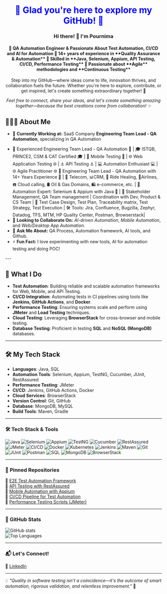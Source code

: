 <h1 align="center" style="color:blue;">🌟 Glad you're here to explore my GitHub! 🌟</h1>
<p align="center">
  <h3  align="center"> Hi there! 👋 I'm Pournima  </h3>
 
 <h4 align="center"> 🚀 QA Automation Engineer & Passionate About Test Automation, CI/CD and AI for Automation 🔹 14+ years of experience in **Quality Assurance & Automation** 🔹 Skilled in **Java, Selenium, Appium, API Testing, CI/CD, Performance Testing** 🔹 Passionate about **Agile** methodologies and **Continuous Testing** 
 </h4>
</p>
 
<p align="center">
    Step into my GitHub—where ideas come to life, innovation thrives, and collaboration fuels the future. 
 Whether you're here to explore, contribute, or get inspired, let's create something extraordinary together! 🚀
</p>
<p align="center">
   <i> Feel free to connect, share your ideas, and let's create something amazing together—because the best creations come from collaboration! ✨ </i>
</p>

<h2>👩🏻‍💻 About Me 
</h2>
</p>
<p align="center">
<ul>  <li>🔭 <strong>Currently Working at:</strong> SaaS Company <strong>Engineering Team Lead - QA Automation</strong>, specializing in QA Automation </li>
      <li>
</p>
🌟 Experienced Engineering Team Lead - QA Automation 🌟 | 🎓 ISTQB, PRINCE2, CSM & CAT Certified 🎓 | 📱 Mobile Testing 📱 | 🌐 Web Application Testing 🌐 | ⚓️ API Testing ⚓️ | 💻 Automation Enthusiast 💻 | 🌐 Agile Practitioner 🌐
🌟 Engineering Team Lead - QA Automation with 14+ Years Experience 🌟 | 📡 Telecom, 📊CRM, 🚖 Ride Healing, 🛫Airlines, ☎️ Cloud calling, 🛢️ Oil & Gas Domains, 🛍️ e-commerce, etc. | 🤖 Automation Expert: Selenium & Appium with Java 🤖 | 💼 Stakeholder Management, QA Team management | Coordination with Dev, Product & CS Team | 📝 Test Case Design, Test Plan, Traceability matrix, Test Strategy, Test Execution | 🛠️ Tools: Jira, Confluence, Bugzilla, Zephyr, Datadog, TFS, MTM, HP Quality Center, Postman, Browserstack|
   </li>
    <li>👯 <strong>Looking to Collaborate On:</strong> <em>AI-driven Automation</em>, <em>Mobile Automation</em>, and <em>Web/Desktop App Automation</em>.</li>
    <li>💬 <strong>Ask Me About:</strong> QA Process, Automation framework, AI tools, and Github.</li>
    <li>⚡ <strong>Fun Fact:</strong> I love experimenting with new tools, AI for automation testing and doing POC!</li>
</ul>
---

## 🚀 **What I Do**  
- **Test Automation**: Building reliable and scalable automation frameworks for Web, Mobile, and API Testing.
- **CI/CD Integration**: Automating tests in CI pipelines using tools like **Jenkins, GitHub Actions**, and **Docker**.
- **Performance Testing**: Ensuring systems scale and perform using **JMeter** and **Load Testing** techniques.
- **Cloud Testing**: Leveraging **BrowserStack** for cross-browser and mobile testing.
- **Database Testing**: Proficient in testing **SQL** and **NoSQL (MongoDB)** databases.

---

## 🛠️ **My Tech Stack**  
- **Languages**: Java, SQL  
- **Automation Tools**: Selenium, Appium, TestNG, Cucumber, JUnit, RestAssured  
- **Performance Testing**: JMeter  
- **CI/CD**: Jenkins, GitHub Actions, Docker  
- **Cloud Services**: BrowserStack  
- **Version Control**: Git, GitHub  
- **Database**: MongoDB, MySQL  
- **Build Tools**: Maven, Gradle


---

### 🛠️ **Tech Stack & Tools**
![Java](https://img.shields.io/badge/Java-ED8B00?style=flat&logo=java&logoColor=white)
![Selenium](https://img.shields.io/badge/Selenium-43B02A?style=flat&logo=selenium&logoColor=white)
![Appium](https://img.shields.io/badge/Appium-9C27B0?style=flat&logo=appium&logoColor=white)
![TestNG](https://img.shields.io/badge/TestNG-FF6F00?style=flat)
![Cucumber](https://img.shields.io/badge/Cucumber-23D300?style=flat&logo=cucumber&logoColor=white)
![RestAssured](https://img.shields.io/badge/RestAssured-4CAF50?style=flat)
![JMeter](https://img.shields.io/badge/JMeter-E2231A?style=flat&logo=apachejmeter&logoColor=white)
![CI/CD](https://img.shields.io/badge/CI/CD-004880?style=flat&logo=githubactions&logoColor=white)
![Docker](https://img.shields.io/badge/Docker-2496ED?style=flat&logo=docker&logoColor=white)
![Kubernetes](https://img.shields.io/badge/Kubernetes-326CE5?style=flat&logo=kubernetes&logoColor=white)
![Jenkins](https://img.shields.io/badge/Jenkins-D24939?style=flat&logo=jenkins&logoColor=white)
![Maven](https://img.shields.io/badge/Maven-C71A36?style=flat&logo=apachemaven&logoColor=white)
![Git](https://img.shields.io/badge/Git-F05032?style=flat&logo=git&logoColor=white)
![JUnit](https://img.shields.io/badge/JUnit-25A162?style=flat&logo=junit&logoColor=white)
![Postman](https://img.shields.io/badge/Postman-FF6C37?style=flat&logo=postman&logoColor=white)
![SQL](https://img.shields.io/badge/SQL-4479A1?style=flat&logo=mysql&logoColor=white)
![MongoDB](https://img.shields.io/badge/MongoDB-47A248?style=flat&logo=mongodb&logoColor=white)
![BrowserStack](https://img.shields.io/badge/BrowserStack-FF7A00?style=flat&logo=browserstack&logoColor=white)

---

### 📌 **Pinned Repositories**
🌟 [E2E Test Automation Framework](https://github.com/yourusername/e2e-automation)  
🌟 [API Testing with RestAssured](https://github.com/yourusername/api-testing)  
🌟 [Mobile Automation with Appium](https://github.com/yourusername/appium-framework)  
🌟 [CI/CD Pipeline for Test Automation](https://github.com/yourusername/ci-cd-testing)  
🌟 [Performance Testing Scripts (JMeter)](https://github.com/yourusername/jmeter-scripts)  

---

### 🚀 **GitHub Stats**
![GitHub stats](https://github-readme-stats.vercel.app/api?username=yourusername&show_icons=true&theme=dark)  
![Top Languages](https://github-readme-stats.vercel.app/api/top-langs/?username=yourusername&layout=compact&theme=dark)  

---

### 📬 **Let's Connect!**
🔗 [LinkedIn](https://www.linkedin.com/in/yourprofile/)  

---

💡 *"Quality in software testing isn’t a coincidence—it's the outcome of smart automation, rigorous validation, and relentless improvement."* 💫
